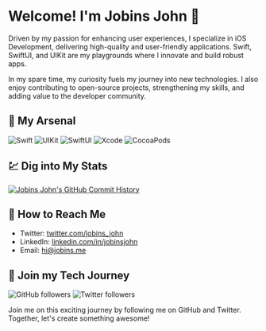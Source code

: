 # Welcome! I'm Jobins John 👋

Driven by my passion for enhancing user experiences, I specialize in iOS Development, delivering high-quality and user-friendly applications. Swift, SwiftUI, and UIKit are my playgrounds where I innovate and build robust apps. 

In my spare time, my curiosity fuels my journey into new technologies. I also enjoy contributing to open-source projects, strengthening my skills, and adding value to the developer community.

## 🚀 My Arsenal 

![Swift](https://img.shields.io/badge/Swift-%23FA7343.svg?style=for-the-badge&logo=swift&logoColor=white)
![UIKit](https://img.shields.io/badge/UIKit-%23007ACC.svg?style=for-the-badge&logo=apple&logoColor=white)
![SwiftUI](https://img.shields.io/badge/SwiftUI-%23007ACC.svg?style=for-the-badge&logo=apple&logoColor=white)
![Xcode](https://img.shields.io/badge/Xcode-%23147EFB.svg?style=for-the-badge&logo=xcode&logoColor=white)
![CocoaPods](https://img.shields.io/badge/CocoaPods-%23E05D6F.svg?style=for-the-badge&logo=cocoapods&logoColor=white)

## 💹 Dig into My Stats

[![Jobins John's GitHub Commit History](https://github-readme-stats.vercel.app/api?username=jobins-musashi&theme=radical&show_icons=true)](https://github.com/jobins-musashi)

## 💌 How to Reach Me 

- Twitter: [twitter.com/jobins_john](https://twitter.com/jobins_john)
- LinkedIn: [linkedin.com/in/jobinsjohn](https://linkedin.com/in/jobinsjohn)
- Email: [hi@jobins.me](mailto:hi@jobins.me)

## 🌟 Join my Tech Journey 

![GitHub followers](https://img.shields.io/github/followers/jobins-musashi?style=social)
![Twitter followers](https://img.shields.io/twitter/follow/jobins_john?style=social)

Join me on this exciting journey by following me on GitHub and Twitter. Together, let's create something awesome!
